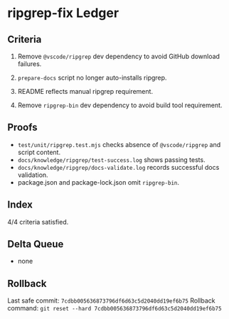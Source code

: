 # ripgrep-fix Ledger

## Criteria

1. Remove `@vscode/ripgrep` dev dependency to avoid GitHub download failures.
2. `prepare-docs` script no longer auto-installs ripgrep.
3. README reflects manual ripgrep requirement.

4. Remove `ripgrep-bin` dev dependency to avoid build tool requirement.

## Proofs

- `test/unit/ripgrep.test.mjs` checks absence of `@vscode/ripgrep` and script content.
- `docs/knowledge/ripgrep/test-success.log` shows passing tests.
- `docs/knowledge/ripgrep/docs-validate.log` records successful docs validation.
- package.json and package-lock.json omit `ripgrep-bin`.

## Index

4/4 criteria satisfied.

## Delta Queue

- none

## Rollback

Last safe commit: `7cdbb005636873796df6d63c5d2040dd19ef6b75` Rollback command:
`git reset --hard 7cdbb005636873796df6d63c5d2040dd19ef6b75`
